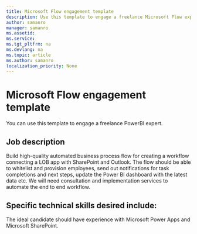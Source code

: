 ```yaml
---
title: Microsoft Flow engagement template 
description: Use this template to engage a freelance Microsoft Flow expert 
author: samanro
manager: samanro
ms.assetid: 
ms.service: 
ms.tgt_pltfrm: na
ms.devlang: na
ms.topic: article
ms.author: samanro
localization_priority: None 
---
```

Microsoft Flow engagement template
=======================

You can use this template to engage a freelance PowerBI expert.

Job description
---------------

Build high-quality automated business process flow for creating a workflow connecting a LOB app with SharePoint and Outlook. The flow should be able to whitelist and provision employees, send out notifications for task completions and next steps, update the Power BI dashboard with the latest data etc. We will need consultation and implementation services to automate the end to end workflow.

Specific technical skills desired include: 
-------------------------------------------

The ideal candidate should have experience with Microsoft Power Apps and Microsoft SharePoint.